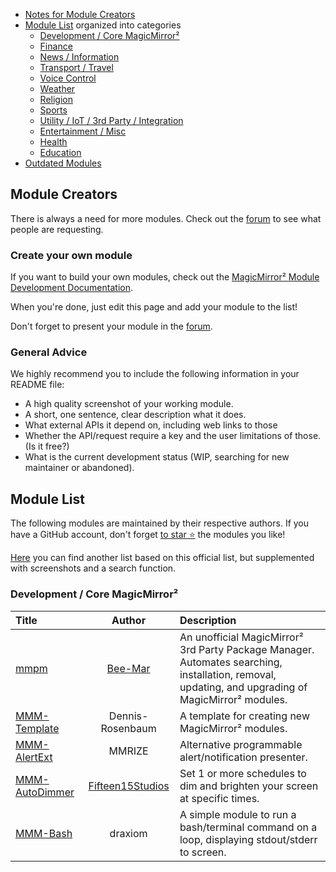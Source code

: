 - [Notes for Module Creators](#module-creators)
- [Module List](#module-list) organized into categories
  - [Development / Core MagicMirror²](#development--core-magicmirror)
  - [Finance](#finance)
  - [News / Information](#news--information)
  - [Transport / Travel](#transport--travel)
  - [Voice Control](#voice-control)
  - [Weather](#weather)
  - [Religion](#religion)
  - [Sports](#sports)
  - [Utility / IoT / 3rd Party / Integration](#utility--iot--3rd-party--integration)
  - [Entertainment / Misc](#entertainment--misc)
  - [Health](#health)
  - [Education](#education)
- [Outdated Modules](#outdated-modules)

## Module Creators

There is always a need for more modules. Check out the [forum](https://forum.magicmirror.builders/category/9/requests) to see what people are requesting.

### Create your own module

If you want to build your own modules, check out the [MagicMirror² Module Development Documentation](https://docs.magicmirror.builders/development/introduction.html).

When you're done, just edit this page and add your module to the list!

Don't forget to present your module in the [forum](https://forum.magicmirror.builders/category/5/modules).

### General Advice

We highly recommend you to include the following information in your README file:

- A high quality screenshot of your working module.
- A short, one sentence, clear description what it does.
- What external APIs it depend on, including web links to those
- Whether the API/request require a key and the user limitations of those. (Is it free?)
- What is the current development status (WIP, searching for new maintainer or abandoned).

## Module List

The following modules are maintained by their respective authors. If you have a GitHub account, don't forget [to star ⭐](https://docs.github.com/en/get-started/exploring-projects-on-github/saving-repositories-with-stars#starring-a-repository) the modules you like!

[Here](https://modules.magicmirror.builders/) you can find another list based on this official list, but supplemented with screenshots and a search function.

### Development / Core MagicMirror²

| Title                                                                |                         Author                          | Description                                                                                                                                        |
| :------------------------------------------------------------------- | :-----------------------------------------------------: | :------------------------------------------------------------------------------------------------------------------------------------------------- |
| [mmpm](https://github.com/Bee-Mar/mmpm)                              |          [Bee-Mar](https://github.com/Bee-Mar)          | An unofficial MagicMirror² 3rd Party Package Manager. Automates searching, installation, removal, updating, and upgrading of MagicMirror² modules. |
| [MMM-Template](https://github.com/Dennis-Rosenbaum/MMM-Template)     |                    Dennis-Rosenbaum                     | A template for creating new MagicMirror² modules.                                                                                                  |
| [MMM-AlertExt](https://github.com/MMRIZE/MMM-AlertExt)               |                         MMRIZE                          | Alternative programmable alert/notification presenter.                                                                                             |
| [MMM-AutoDimmer](https://github.com/Fifteen15Studios/MMM-AutoDimmer) | [Fifteen15Studios](https://github.com/Fifteen15Studios) | Set 1 or more schedules to dim and brighten your screen at specific times.                                                                         |
| [MMM-Bash](https://github.com/mathew-fleisch/MMM-Bash)               |                         draxiom                         | A simple module to run a bash/terminal command on a loop, displaying stdout/stderr to screen.                                                      |
